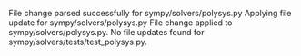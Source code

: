 File change parsed successfully for sympy/solvers/polysys.py
Applying file update for sympy/solvers/polysys.py
File change applied to sympy/solvers/polysys.py.
No file updates found for sympy/solvers/tests/test_polysys.py.
